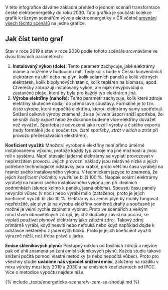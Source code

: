 V této infografice dáváme základní přehled o jednom scénáři transformace české elektroenergetiky do roku 2030. Tato grafika je součástí kolekce grafik k různým scénářům vývoje elektroenergetiky v ČR včetně [srovnání všech těchto scénářů](/infografiky/srovnani-energetickych-scenaru-cr) na jedné grafice.

## Jak číst tento graf

Stav v roce 2019 a stav v roce 2030 podle tohoto scénáře srovnáváme ve dvou hlavních parametrech:
1. **Instalovaný výkon (dole):** Tento parametr zachycuje, jaké elektrárny máme a můžeme v budoucnu mít. Tedy kolik bude v Česku konvenčních elektráren na uhlí nebo na plyn, kolik solárních panelů a kolik větrných elektráren, kolik bioplynových stanic, kolik tepláren na biomasu, apod. Čtverečky zobrazují instalovaný výkon, ale nijak nevypovídají o zastavěné ploše, která by byla pro každý typ elektráren jiná.
2. **Výroba elektřiny (nahoře):** Tento parametr zachycuje, kolik které zdroje elektřiny skutečně dodají do přenosové soustavy. Formálně je to tzv. _čistá výroba_, která nepočítá elektřinu, kterou elektrárny samy spotřebují. Snížení celkové výroby znamená, že se (vlivem úspor) sníží spotřeba, že se sníží _čistý export_ nebo že dokonce budeme více elektřiny dovážet než vyvážet. Spotřeba je odvozená jako rozdíl výroby a čistého exportu (tedy formálně jde o součet tzv. _čisté spotřeby_, _ztrát v sítích_ a ztrát při provozu přečerpávacích elektráren).

**Koeficient využití:** Množství vyrobené elektřiny není přímo úměrné instalovanému výkonu, protože každý typ zdroje má jiné možnosti a jinou roli v systému. Např. stávající jaderné elektrárny se vyplatí provozovat v nepřetržitém provozu. Jejich provozní náklady jsou relativně nízké a jejich potřebné technologické odstávky jsou krátké, proto většinu času vyrábějí na hranici svého instalovaného výkonu. V technickém jazyce to znamená, že jejich _koeficient (ročního) využití_ se blíží 100 %. Naopak solární elektrárny vyrábějí na hranici svého instalovaného výkonu jen při ideálních podmínkách (slunce kolmo k panelu, jasná obloha). Spoustu času panely nevyrábí vůbec (v noci) nebo vyrábí málo (zataženo), proto je jejich koeficient využití blízko 10 %. Elektrárny na zemní plyn by mohly fungovat nepřetržitě, ale plyn je na výrobu elektřiny poměrně drahý a současně je možné je velmi rychle zapínat a vypínat. Proto ve scénářích s velkým množstvím obnovitelných zdrojů, jejichž dodávky závisí na počasí, se vyplatí používat plynové elektrárny jako záložní zdroj. Takový zdroj primárně vyrábí, když nesvítí nebo nefouká nebo když například dojde k odstávce některého z jaderných bloků. Proto je jejich koeficient využití výrazně nižší, než třeba právě u jádra.

**Emise skleníkových plynů:** Postupný odklon od fosilních zdrojů a nejvíce pak od uhlí znamená snížení emisí skleníkových plynů. Každá studie takové snížení počítá pomocí vlastní metodiky (a nebo nepočítá vůbec). Proto pro všechny studie **uvádíme náš výpočet snížení emisí**, založený na rozdílu v mixu výroby mezi lety 2019 a 2030 a na emisních koeficientech od <glossary id=ipcc>IPCC</glossary>. Více o metodice výpočtu najdete níže.

{% include _texts/energeticke-scenare/v-cem-se-shoduji.md %}
